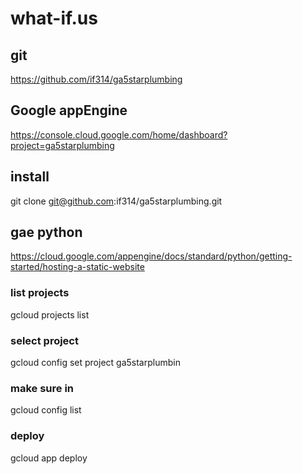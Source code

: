 # what-if.us

## git
https://github.com/if314/ga5starplumbing

## Google appEngine
https://console.cloud.google.com/home/dashboard?project=ga5starplumbing

## install
git clone git@github.com:if314/ga5starplumbing.git

## gae python
https://cloud.google.com/appengine/docs/standard/python/getting-started/hosting-a-static-website



### list projects
gcloud projects list
### select project
gcloud config set project ga5starplumbin
### make sure in
gcloud config list
### deploy
gcloud app deploy

